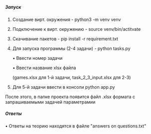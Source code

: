 ##### **Запуск**
1. Создание вирт. окружения - python3 -m venv venv
2. Подключение к вирт. окружению - source venv/bin/actitvate
3. Скачивание пакетов - pip install -r requirement.txt
4. Для запуска программы (2-4 задачи) - python tasks.py
   
    • Ввести номер задачи
    
   • Ввести название xlsx файла 

     (games.xlsx для 1-й задачи, task_2_3_input.xlsx для 2-3)
5. Для 5-й задачи ввести в консоли python app.py

После этого, в папке проекта появится файл .xlsx формата с запрашиваемыми задачей параметрамии

##### **Ответы**

• Ответы на теорию находятся в файле "answers on questions.txt"